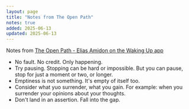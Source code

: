 ```yaml
---
layout: page
title: "Notes from The Open Path"
notes: true
added: 2025-06-13
updated: 2025-06-13
---
```


Notes from [The Open Path - Elias Amidon on the Waking Up app](https://dynamic.wakingup.com/pack/PK45BF6?code=SC541514D&share_id=43888F01&source=content%20share)

- No fault. No credit. Only happening.
- Try pausing. Stopping can be hard or impossible. But you can pause, stop for just a moment or two, or longer.
- Emptiness is not something. It's empty of itself too.
- Consider what yuo surrender, what you gain. For example: when you surrender your opinions about your thoughts.
- Don't land in an assertion. Fall into the gap.